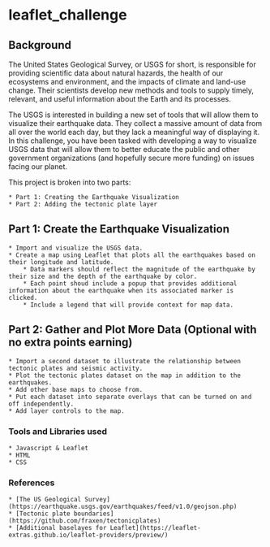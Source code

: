 # leaflet_challenge

## Background
The United States Geological Survey, or USGS for short, is responsible for providing scientific data about natural hazards, the health of our ecosystems and environment, and the impacts of climate and land-use change. Their scientists develop new methods and tools to supply timely, relevant, and useful information about the Earth and its processes.

The USGS is interested in building a new set of tools that will allow them to visualize their earthquake data. They collect a massive amount of data from all over the world each day, but they lack a meaningful way of displaying it. In this challenge, you have been tasked with developing a way to visualize USGS data that will allow them to better educate the public and other government organizations (and hopefully secure more funding) on issues facing our planet.

This project is broken into two parts:

    * Part 1: Creating the Earthquake Visualization
    * Part 2: Adding the tectonic plate layer

## Part 1: Create the Earthquake Visualization
    * Import and visualize the USGS data.
    * Create a map using Leaflet that plots all the earthquakes based on their longitude and latitude.
        * Data markers should reflect the magnitude of the earthquake by their size and the depth of the earthquake by color.
        * Each point shoud include a popup that provides additional information about the earthquake when its associated marker is clicked.
        * Include a legend that will provide context for map data.

## Part 2: Gather and Plot More Data (Optional with no extra points earning)
    * Import a second dataset to illustrate the relationship between tectonic plates and seismic activity.
    * Plot the tectonic plates dataset on the map in addition to the earthquakes.
    * Add other base maps to choose from.
    * Put each dataset into separate overlays that can be turned on and off independently.
    * Add layer controls to the map.

### Tools and Libraries used
    * Javascript & Leaflet
    * HTML
    * CSS

### References
    * [The US Geological Survey](https://earthquake.usgs.gov/earthquakes/feed/v1.0/geojson.php)
    * [Tectonic plate boundaries](https://github.com/fraxen/tectonicplates)
    * [Additional baselayes for Leaflet](https://leaflet-extras.github.io/leaflet-providers/preview/)







